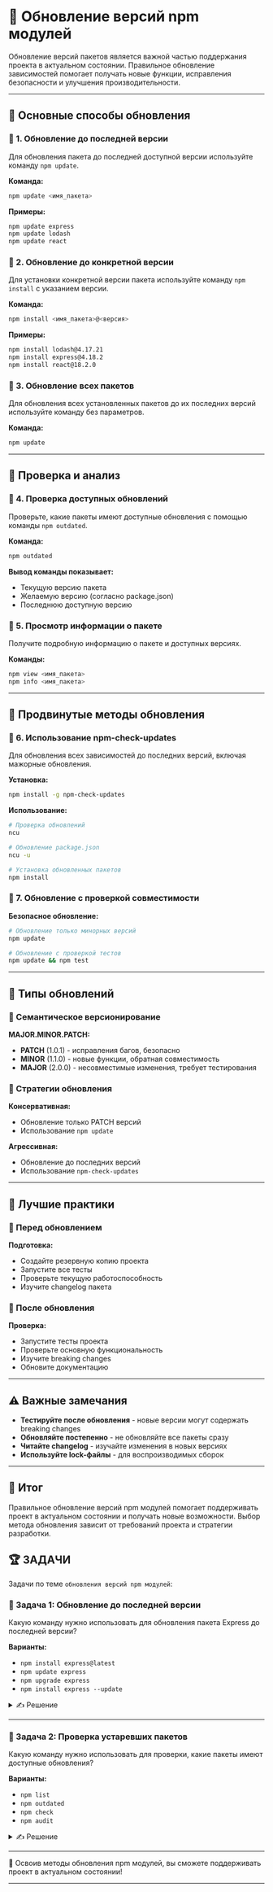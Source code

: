 # 📌 Обновление версий npm модулей

Обновление версий пакетов является важной частью поддержания проекта в актуальном состоянии. Правильное обновление зависимостей помогает получать новые функции, исправления безопасности и улучшения производительности.

---

## 🔹 Основные способы обновления

### 📌 1. Обновление до последней версии

Для обновления пакета до последней доступной версии используйте команду `npm update`.

**Команда:**
```bash
npm update <имя_пакета>
```

**Примеры:**
```bash
npm update express
npm update lodash
npm update react
```

### 📌 2. Обновление до конкретной версии

Для установки конкретной версии пакета используйте команду `npm install` с указанием версии.

**Команда:**
```bash
npm install <имя_пакета>@<версия>
```

**Примеры:**
```bash
npm install lodash@4.17.21
npm install express@4.18.2
npm install react@18.2.0
```

### 📌 3. Обновление всех пакетов

Для обновления всех установленных пакетов до их последних версий используйте команду без параметров.

**Команда:**
```bash
npm update
```

---

## 🔹 Проверка и анализ

### 📌 4. Проверка доступных обновлений

Проверьте, какие пакеты имеют доступные обновления с помощью команды `npm outdated`.

**Команда:**
```bash
npm outdated
```

**Вывод команды показывает:**
- Текущую версию пакета
- Желаемую версию (согласно package.json)
- Последнюю доступную версию

### 📌 5. Просмотр информации о пакете

Получите подробную информацию о пакете и доступных версиях.

**Команды:**
```bash
npm view <имя_пакета>
npm info <имя_пакета>
```

---

## 🔹 Продвинутые методы обновления

### 📌 6. Использование npm-check-updates

Для обновления всех зависимостей до последних версий, включая мажорные обновления.

**Установка:**
```bash
npm install -g npm-check-updates
```

**Использование:**
```bash
# Проверка обновлений
ncu

# Обновление package.json
ncu -u

# Установка обновленных пакетов
npm install
```

### 📌 7. Обновление с проверкой совместимости

**Безопасное обновление:**
```bash
# Обновление только минорных версий
npm update

# Обновление с проверкой тестов
npm update && npm test
```

---

## 🔹 Типы обновлений

### 📌 Семантическое версионирование

**MAJOR.MINOR.PATCH:**
- **PATCH** (1.0.1) - исправления багов, безопасно
- **MINOR** (1.1.0) - новые функции, обратная совместимость
- **MAJOR** (2.0.0) - несовместимые изменения, требует тестирования

### 📌 Стратегии обновления

**Консервативная:**
- Обновление только PATCH версий
- Использование `npm update`

**Агрессивная:**
- Обновление до последних версий
- Использование `npm-check-updates`

---

## 🔹 Лучшие практики

### 📌 Перед обновлением

**Подготовка:**
- Создайте резервную копию проекта
- Запустите все тесты
- Проверьте текущую работоспособность
- Изучите changelog пакета

### 📌 После обновления

**Проверка:**
- Запустите тесты проекта
- Проверьте основную функциональность
- Изучите breaking changes
- Обновите документацию

---

## ⚠️ Важные замечания

- **Тестируйте после обновления** - новые версии могут содержать breaking changes
- **Обновляйте постепенно** - не обновляйте все пакеты сразу
- **Читайте changelog** - изучайте изменения в новых версиях
- **Используйте lock-файлы** - для воспроизводимых сборок

---

## 🎯 Итог

Правильное обновление версий npm модулей помогает поддерживать проект в актуальном состоянии и получать новые возможности. Выбор метода обновления зависит от требований проекта и стратегии разработки.

## 🏆 ЗАДАЧИ

Задачи по теме `обновления версий npm модулей`:

### 📌 Задача 1: Обновление до последней версии

Какую команду нужно использовать для обновления пакета Express до последней версии?

**Варианты:**
- `npm install express@latest`
- `npm update express`
- `npm upgrade express`
- `npm install express --update`

<details>
<summary>✍ Решение</summary>

**Правильный ответ: `npm update express`**

**Причины:**
- `npm update` обновляет пакет до последней версии в рамках семантического версионирования
- Учитывает ограничения версий в package.json
- Безопасное обновление без breaking changes
- Стандартная команда для обновления

</details>

---

### 📌 Задача 2: Проверка устаревших пакетов

Какую команду нужно использовать для проверки, какие пакеты имеют доступные обновления?

**Варианты:**
- `npm list`
- `npm outdated`
- `npm check`
- `npm audit`

<details>
<summary>✍ Решение</summary>

**Правильный ответ: `npm outdated`**

**Причины:**
- `npm outdated` показывает пакеты с доступными обновлениями
- Отображает текущую, желаемую и последнюю версии
- Помогает понять, какие обновления доступны
- Стандартная команда для анализа зависимостей

</details>

---

🎉 Освоив методы обновления npm модулей, вы сможете поддерживать проект в актуальном состоянии!

---